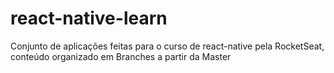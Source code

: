 # react-native-learn
Conjunto de aplicações feitas para o curso de react-native pela RocketSeat, conteúdo organizado em Branches a partir da Master
